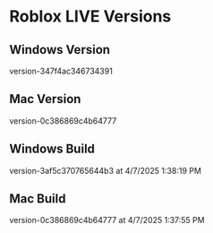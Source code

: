 # Roblox LIVE Versions

## Windows Version
version-347f4ac346734391

## Mac Version
version-0c386869c4b64777

## Windows Build
version-3af5c370765644b3 at 4/7/2025 1:38:19 PM

## Mac Build
version-0c386869c4b64777 at 4/7/2025 1:37:55 PM